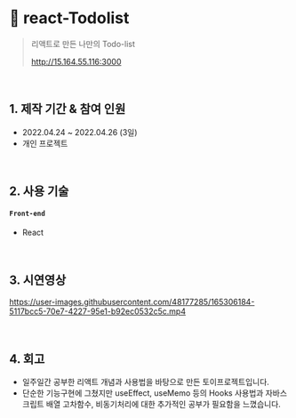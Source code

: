 # :pushpin: react-Todolist
>리액트로 만든 나만의 Todo-list
>
>http://15.164.55.116:3000


</br>

## 1. 제작 기간 & 참여 인원
- 2022.04.24 ~ 2022.04.26 (3일)
- 개인 프로젝트

</br>

## 2. 사용 기술

#### `Front-end`
  - React
</br>

## 3. 시연영상
https://user-images.githubusercontent.com/48177285/165306184-5117bcc5-70e7-4227-95e1-b92ec0532c5c.mp4

</br>

## 4. 회고
* 일주일간 공부한 리액트 개념과 사용법을 바탕으로 만든 토이프로젝트입니다.
* 단순한 기능구현에 그쳤지만 useEffect, useMemo 등의 Hooks 사용법과 자바스크립트 배열 고차함수, 비동기처리에 대한 추가적인 공부가 필요함을 느꼈습니다.
